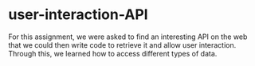 # user-interaction-API
 For this assignment, we were asked to find an interesting API on the web that we could then write code to retrieve it and allow user interaction. Through this, we learned how to access different types of data.
